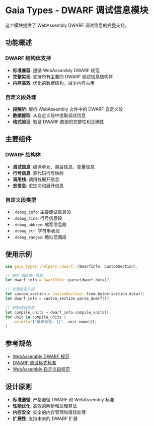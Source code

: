 # Gaia Types - DWARF 调试信息模块

这个模块提供了 WebAssembly DWARF 调试信息的完整支持。

## 功能概述

### DWARF 结构体支持
- **标准兼容**: 遵循 WebAssembly DWARF 规范
- **完整实现**: 支持所有主要的 DWARF 调试信息结构体
- **内存高效**: 优化的数据结构，减少内存占用

### 自定义段处理
- **段解析**: 解析 WebAssembly 文件中的 DWARF 自定义段
- **数据提取**: 从自定义段中提取调试信息
- **格式验证**: 验证 DWARF 数据的完整性和正确性

## 主要组件

### DWARF 结构体
- **调试信息**: 编译单元、类型信息、变量信息
- **行号信息**: 源代码行号映射
- **调用栈**: 调用栈展开信息
- **宏信息**: 宏定义和展开信息

### 自定义段类型
- `.debug_info`: 主要调试信息段
- `.debug_line`: 行号信息段
- `.debug_abbrev`: 缩写信息段
- `.debug_str`: 字符串表段
- `.debug_ranges`: 地址范围段

## 使用示例

```rust
use gaia_types::helpers::dwarf::{DwarfInfo, CustomSection};

// 解析 DWARF 信息
let dwarf_info = DwarfInfo::parse(dwarf_data)?;

// 处理自定义段
let custom_section = CustomSection::from_bytes(section_data)?;
let dwarf_info = custom_section.parse_dwarf()?;

// 获取调试信息
let compile_units = dwarf_info.compile_units();
for unit in compile_units {
    println!("编译单元: {}", unit.name());
}
```

## 参考规范

- [WebAssembly DWARF 规范](https://yurydelendik.github.io/webassembly-dwarf/)
- [DWARF 调试格式标准](https://dwarfstd.org/)
- [WebAssembly 自定义段规范](https://webassembly.github.io/spec/core/appendix/custom.html)

## 设计原则

- **标准遵循**: 严格遵循 DWARF 和 WebAssembly 标准
- **性能优化**: 高效的解析和处理算法
- **内存安全**: 安全的内存管理和错误处理
- **扩展性**: 支持未来的 DWARF 扩展
